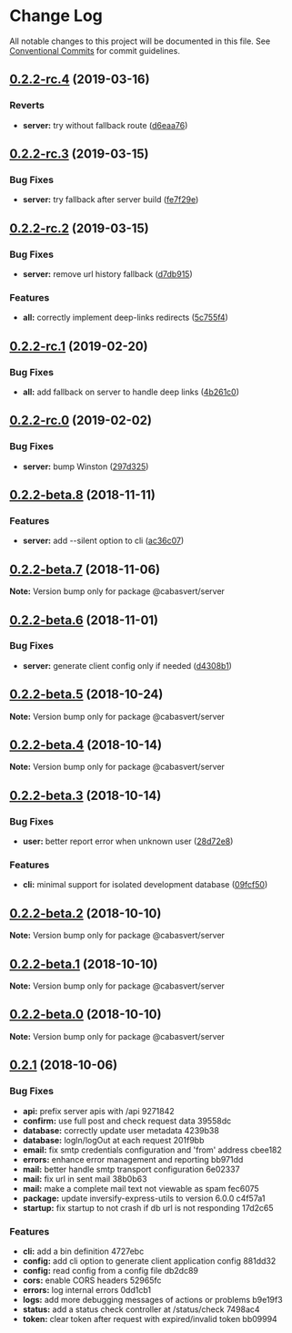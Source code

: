 # Change Log

All notable changes to this project will be documented in this file.
See [Conventional Commits](https://conventionalcommits.org) for commit guidelines.

## [0.2.2-rc.4](https://github.com/cabasvert/cabasvert/compare/@cabasvert/server@0.2.2-rc.3...@cabasvert/server@0.2.2-rc.4) (2019-03-16)


### Reverts

* **server:** try without fallback route ([d6eaa76](https://github.com/cabasvert/cabasvert/commit/d6eaa76))





## [0.2.2-rc.3](https://github.com/cabasvert/cabasvert/compare/@cabasvert/server@0.2.2-rc.2...@cabasvert/server@0.2.2-rc.3) (2019-03-15)


### Bug Fixes

* **server:** try fallback after server build ([fe7f29e](https://github.com/cabasvert/cabasvert/commit/fe7f29e))





## [0.2.2-rc.2](https://github.com/cabasvert/cabasvert/compare/@cabasvert/server@0.2.2-rc.1...@cabasvert/server@0.2.2-rc.2) (2019-03-15)


### Bug Fixes

* **server:** remove url history fallback ([d7db915](https://github.com/cabasvert/cabasvert/commit/d7db915))


### Features

* **all:** correctly implement deep-links redirects ([5c755f4](https://github.com/cabasvert/cabasvert/commit/5c755f4))





## [0.2.2-rc.1](https://github.com/cabasvert/cabasvert/compare/@cabasvert/server@0.2.2-rc.0...@cabasvert/server@0.2.2-rc.1) (2019-02-20)


### Bug Fixes

* **all:** add fallback on server to handle deep links ([4b261c0](https://github.com/cabasvert/cabasvert/commit/4b261c0))





## [0.2.2-rc.0](https://github.com/cabasvert/cabasvert/compare/@cabasvert/server@0.2.2-beta.8...@cabasvert/server@0.2.2-rc.0) (2019-02-02)


### Bug Fixes

* **server:** bump Winston ([297d325](https://github.com/cabasvert/cabasvert/commit/297d325))





## [0.2.2-beta.8](https://github.com/cabasvert/cabasvert/compare/@cabasvert/server@0.2.2-beta.7...@cabasvert/server@0.2.2-beta.8) (2018-11-11)


### Features

* **server:** add --silent option to cli ([ac36c07](https://github.com/cabasvert/cabasvert/commit/ac36c07))





## [0.2.2-beta.7](https://github.com/cabasvert/cabasvert/compare/@cabasvert/server@0.2.2-beta.6...@cabasvert/server@0.2.2-beta.7) (2018-11-06)

**Note:** Version bump only for package @cabasvert/server





## [0.2.2-beta.6](https://github.com/cabasvert/cabasvert/compare/@cabasvert/server@0.2.2-beta.5...@cabasvert/server@0.2.2-beta.6) (2018-11-01)


### Bug Fixes

* **server:** generate client config only if needed ([d4308b1](https://github.com/cabasvert/cabasvert/commit/d4308b1))





## [0.2.2-beta.5](https://github.com/cabasvert/cabasvert/compare/@cabasvert/server@0.2.2-beta.4...@cabasvert/server@0.2.2-beta.5) (2018-10-24)

**Note:** Version bump only for package @cabasvert/server





## [0.2.2-beta.4](https://github.com/cabasvert/cabasvert/compare/@cabasvert/server@0.2.2-beta.3...@cabasvert/server@0.2.2-beta.4) (2018-10-14)

**Note:** Version bump only for package @cabasvert/server





## [0.2.2-beta.3](https://github.com/cabasvert/cabasvert/compare/@cabasvert/server@0.2.2-beta.2...@cabasvert/server@0.2.2-beta.3) (2018-10-14)


### Bug Fixes

* **user:** better report error when unknown user ([28d72e8](https://github.com/cabasvert/cabasvert/commit/28d72e8))


### Features

* **cli:** minimal support for isolated development database ([09fcf50](https://github.com/cabasvert/cabasvert/commit/09fcf50))





## [0.2.2-beta.2](https://github.com/cabasvert/cabasvert/compare/@cabasvert/server@0.2.2-beta.1...@cabasvert/server@0.2.2-beta.2) (2018-10-10)

**Note:** Version bump only for package @cabasvert/server





## [0.2.2-beta.1](https://github.com/cabasvert/cabasvert/compare/@cabasvert/server@0.2.2-beta.0...@cabasvert/server@0.2.2-beta.1) (2018-10-10)

**Note:** Version bump only for package @cabasvert/server





## [0.2.2-beta.0](https://github.com/cabasvert/cabasvert/compare/@cabasvert/server@0.2.1...@cabasvert/server@0.2.2-beta.0) (2018-10-10)

**Note:** Version bump only for package @cabasvert/server




<a name="0.2.1"></a>
## [0.2.1](/compare/@cabasvert/server@0.2.1...@cabasvert/server@0.2.1) (2018-10-06)


### Bug Fixes

* **api:** prefix server apis with /api 9271842
* **confirm:** use full post and check request data 39558dc
* **database:** correctly update user metadata 4239b38
* **database:** logIn/logOut at each request 201f9bb
* **email:** fix smtp credentials configuration and 'from' address cbee182
* **errors:** enhance error management and reporting bb971dd
* **mail:** better handle smtp transport configuration 6e02337
* **mail:** fix url in sent mail 38b0b63
* **mail:** make a complete mail text not viewable as spam fec6075
* **package:** update inversify-express-utils to version 6.0.0 c4f57a1
* **startup:** fix startup to not crash if db url is not responding 17d2c65


### Features

* **cli:** add a bin definition 4727ebc
* **config:** add cli option to generate client application config 881dd32
* **config:** read config from a config file db2dc89
* **cors:** enable CORS headers 52965fc
* **errors:** log internal errors 0dd1cb1
* **logs:** add more debugging messages of actions or problems b9e19f3
* **status:** add a status check controller at /status/check 7498ac4
* **token:** clear token after request with expired/invalid token bb09994
